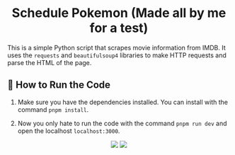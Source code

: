 <h1 align="center">Schedule Pokemon (Made all by me for a test)</h1>

This is a simple Python script that scrapes movie information from IMDB. It uses the `requests` and `beautifulsoup4` libraries to make HTTP requests and parse the HTML of the page.

## 🚀 How to Run the Code

1. Make sure you have the dependencies installed. You can install with the command `pnpm install`.

2. Now you only hate to run the code with the command `pnpm run dev` and open the localhost `localhost:3000`.

<div align="center">
  <img src="https://i.ibb.co/ch31swW/imagem-2024-06-04-124625542.png" />
  <img src="https://i.ibb.co/nBT0Ny5/imagem-2024-06-04-125223960.png" />
</div>

